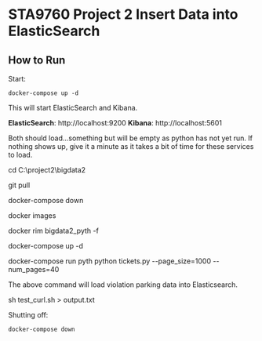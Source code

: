 # STA9760 Project 2 Insert Data into ElasticSearch


## How to Run

Start:

```
docker-compose up -d
```

This will start ElasticSearch and Kibana.

**ElasticSearch**: http://localhost:9200
**Kibana**: http://localhost:5601

Both should load...something but will be empty as python has not yet run. If nothing shows up, give it a minute as it takes a bit of time for these services to load.

cd C:\project2\bigdata2

git pull

docker-compose down

docker images

docker rim bigdata2_pyth -f

docker-compose up -d

docker-compose run pyth python tickets.py --page_size=1000 --num_pages=40

The above command will load violation parking data into Elasticsearch.

sh test_curl.sh > output.txt

Shutting off:

```
docker-compose down
```
